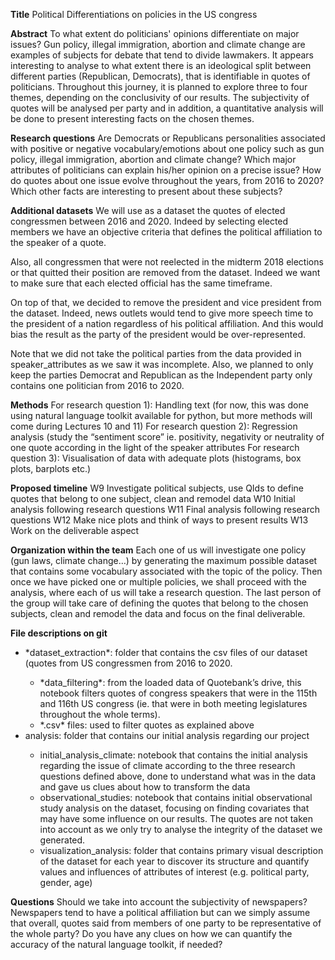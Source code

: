 **Title**
Political Differentiations on policies in the US congress

**Abstract**
To what extent do politicians' opinions differentiate on major issues? Gun policy, illegal immigration, abortion and climate change are examples of subjects for debate that tend to divide lawmakers. It appears interesting to analyse to what extent there is an ideological split between different parties (Republican, Democrats), that is identifiable in quotes of politicians. Throughout this journey, it is planned to explore three to four themes, depending on the conclusivity of our results. The subjectivity of quotes will be analysed per party and in addition, a quantitative analysis will be done to present interesting facts on the chosen themes.

**Research questions** 
Are Democrats or Republicans personalities associated with positive or negative vocabulary/emotions about one policy such as gun policy, illegal immigration, abortion and climate change?
Which major attributes of politicians can explain his/her opinion on a precise issue? 
How do quotes about one issue evolve throughout the years, from 2016 to 2020? Which other facts are interesting to present about these subjects?


**Additional datasets**
We will use as a dataset the quotes of elected congressmen between 2016 and 2020. Indeed by selecting elected members we have an objective criteria that defines the political affiliation to the speaker of a quote. 

Also, all congressmen that were not reelected in the midterm 2018 elections or that quitted their position are removed from the dataset. Indeed we want to make sure that each elected official has the same timeframe. 

On top of that, we decided to remove the president and vice president from the dataset. Indeed, news outlets would tend to give more speech time to the president of a nation regardless of his political affiliation. And this would bias the result as the party of the president would be over-represented.

Note that we did not take the political parties from the data provided in speaker_attributes as we saw it was incomplete. Also, we planned to only keep the parties Democrat and Republican as the Independent party only contains one politician from 2016 to 2020.

**Methods**
For research question 1): Handling text (for now, this was done using natural language toolkit available for python, but more methods will come during Lectures 10 and 11)
For research question 2): Regression analysis (study the “sentiment score” ie. positivity, negativity or neutrality of one quote according in the light of the speaker attributes
For research question 3): Visualisation of data with adequate plots (histograms, box plots, barplots etc.)


**Proposed timeline**
W9 Investigate political subjects, use QIds to define quotes that belong to one subject, clean and remodel data
W10 Initial analysis following research questions
W11 Final analysis following research questions
W12 Make nice plots and think of ways to present results
W13 Work on the deliverable aspect

**Organization within the team**
Each one of us will investigate one policy (gun laws, climate change…) by generating the maximum possible dataset that contains some vocabulary associated with the topic of the policy. Then once we have picked one or multiple policies, we shall proceed with the analysis, where each of us will take a research question. The last person of the group will take care of defining the quotes that belong to the chosen subjects, clean and remodel the data and focus on the final deliverable.

**File descriptions on git**
<ul>
  <li> *dataset_extraction*: folder that contains the csv files of our dataset (quotes from US congressmen from 2016 to 2020. </li>
  <ul>
    <li> *data_filtering*: from the loaded data of Quotebank’s drive, this notebook filters quotes of congress speakers that were in the 115th and 116th US congress (ie. that were in both meeting legislatures throughout the whole terms). </li>
    <li> *.csv* files: used to filter quotes as explained above </li>
  </ul>
  <li>analysis: folder that contains our initial analysis regarding our project </li>
  <ul>
    <li> initial_analysis_climate: notebook that contains the initial analysis regarding the issue of climate according to the three research questions defined above, done to understand what was in the data and gave us clues about how to transform the data </li>
    <li> observational_studies: notebook that contains initial observational study analysis on the dataset, focusing on finding covariates that may have some influence on our results. The quotes are not taken into account as we only try to analyse the integrity of the dataset we generated. </li>
    <li> visualization_analysis: folder that contains primary visual description of the dataset for each year to discover its structure and quantify values and influences of attributes of interest (e.g. political party, gender, age) </li>
  </ul>
</ul>

**Questions**
Should we take into account the subjectivity of newspapers? Newspapers tend to have a political affiliation but can we simply assume that overall, quotes said from members of one party to be representative of the whole party?
Do you have any clues on how we can quantify the accuracy of the natural language toolkit, if needed?
